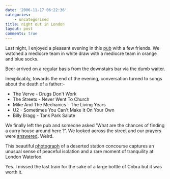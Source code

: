 ```yaml
---
date: '2006-11-17 06:22:36'
categories:
    - uncategorised
title: night out in London
layout: post
comments: true
---
```

Last night, I enjoyed a pleasant evening in this
[pub](http://www.beerintheevening.com/pubs/s/26/2611/Sun_Tavern/Covent_Garden)
with a few friends. We watched a mediocre team in white draw with a
mediocre team in orange and blue socks.

Beer arrived on a regular basis from the downstairs bar via the dumb
waiter.

Inexplicably, towards the end of the evening, conversation turned to
songs about the death of a father:-

-   The Verve - Drugs Don't Work
-   The Streets - Never Went To Church
-   Mike And The Mechanics - The Living Years
-   U2 - Sometimes You Can't Make It On Your Own
-   Billy Bragg - Tank Park Salute

We finally left the pub and someone asked 'What are the chances of
finding a curry house around here ?'. We looked across the street and
our prayers were
[answered](http://flickr.com/photos/70276096@N00/299020805/). Weird.

This beautiful
[photograph](http://flickr.com/photos/70276096@N00/299032154/) of a
deserted station concourse captures an unusual sense of peaceful
isolation and a rare moment of tranquility at London Waterloo.

Yes. I missed the last train for the sake of a large bottle of Cobra but
it was worth it.
